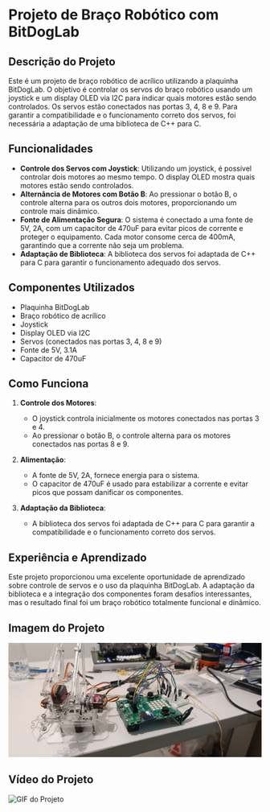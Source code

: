 # Projeto de Braço Robótico com BitDogLab

## Descrição do Projeto

Este é um projeto de braço robótico de acrílico utilizando a plaquinha BitDogLab. O objetivo é controlar os servos do braço robótico usando um joystick e um display OLED via I2C para indicar quais motores estão sendo controlados. Os servos estão conectados nas portas 3, 4, 8 e 9. Para garantir a compatibilidade e o funcionamento correto dos servos, foi necessária a adaptação de uma biblioteca de C++ para C.

## Funcionalidades

- **Controle dos Servos com Joystick**: Utilizando um joystick, é possível controlar dois motores ao mesmo tempo. O display OLED mostra quais motores estão sendo controlados.
- **Alternância de Motores com Botão B**: Ao pressionar o botão B, o controle alterna para os outros dois motores, proporcionando um controle mais dinâmico.
- **Fonte de Alimentação Segura**: O sistema é conectado a uma fonte de 5V, 2A, com um capacitor de 470uF para evitar picos de corrente e proteger o equipamento. Cada motor consome cerca de 400mA, garantindo que a corrente não seja um problema.
- **Adaptação de Biblioteca**: A biblioteca dos servos foi adaptada de C++ para C para garantir o funcionamento adequado dos servos.

## Componentes Utilizados

- Plaquinha BitDogLab
- Braço robótico de acrílico
- Joystick
- Display OLED via I2C
- Servos (conectados nas portas 3, 4, 8 e 9)
- Fonte de 5V, 3.1A
- Capacitor de 470uF

## Como Funciona

1. **Controle dos Motores**:
   - O joystick controla inicialmente os motores conectados nas portas 3 e 4.
   - Ao pressionar o botão B, o controle alterna para os motores conectados nas portas 8 e 9.

2. **Alimentação**:
   - A fonte de 5V, 2A, fornece energia para o sistema.
   - O capacitor de 470uF é usado para estabilizar a corrente e evitar picos que possam danificar os componentes.

3. **Adaptação da Biblioteca**:
   - A biblioteca dos servos foi adaptada de C++ para C para garantir a compatibilidade e o funcionamento correto dos servos.

## Experiência e Aprendizado

Este projeto proporcionou uma excelente oportunidade de aprendizado sobre controle de servos e o uso da plaquinha BitDogLab. A adaptação da biblioteca e a integração dos componentes foram desafios interessantes, mas o resultado final foi um braço robótico totalmente funcional e dinâmico.

## Imagem do Projeto

![Braço Robótico](img/i2.jpg)

## Vídeo do Projeto

![GIF do Projeto](gif/v2.gif)

